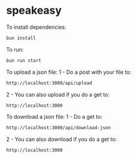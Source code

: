 # speakeasy

To install dependencies:

```bash
bun install
```

To run:

```bash
bun run start
```

To upload a json file:
1 - Do a post with your file to:
```bash
http://localhost:3000/api/upload
```
2 - You can also upload if you do a get to:
```bash
http://localhost:3000
```

To download a json file:
1 - Do a get to:
```bash
http://localhost:3000/api/download-json
```
2 - You can also download if you do a get to:
```bash
http://localhost:3000
```
